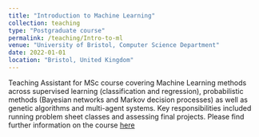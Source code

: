```yaml
---
title: "Introduction to Machine Learning"
collection: teaching
type: "Postgraduate course"
permalink: /teaching/Intro-to-ml
venue: "University of Bristol, Computer Science Department"
date: 2022-01-01
location: "Bristol, United Kingdom"
---
```

Teaching Assistant for MSc course covering Machine Learning methods across supervised learning (classification and regression), probabilistic methods (Bayesian networks and Markov decision processes) as well as genetic algorithms and multi-agent systems. Key responsibilities included running problem sheet classes and assessing final projects. Please find further information on the course [here](https://www.bris.ac.uk/unit-programme-catalogue/UnitDetails.jsa?ayrCode=21%2F22&unitCode=EMATM0044)
